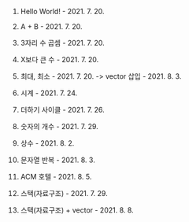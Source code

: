 1. Hello World! - 2021. 7. 20.
2. A + B - 2021. 7. 20.
3. 3자리 수 곱셈 - 2021. 7. 20.
4. X보다 큰 수 - 2021. 7. 20.
5. 최대, 최소 - 2021. 7. 20. -> vector 삽입 - 2021. 8. 3.
6. 시계 - 2021. 7. 24.
7. 더하기 사이클 - 2021. 7. 26.
8. 숫자의 개수 - 2021. 7. 29.
9. 상수 - 2021. 8. 2.
10. 문자열 반복 - 2021. 8. 3.
11. ACM 호텔 - 2021. 8. 5.


1. 스택(자료구조) - 2021. 7. 29.
2. 스택(자료구조) + vector - 2021. 8. 8.
